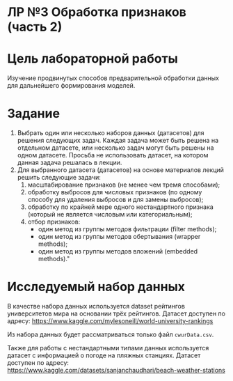 # ЛР №3 Обработка признаков (часть 2)

# Цель лабораторной работы

Изучение продвинутых способов предварительной обработки данных для дальнейшего формирования моделей.

# Задание

1. Выбрать один или несколько наборов данных (датасетов) для решения следующих задач. Каждая задача может быть решена на отдельном датасете, или несколько задач могут быть решены на одном датасете. Просьба не использовать датасет, на котором данная задача решалась в лекции.
2. Для выбранного датасета (датасетов) на основе материалов лекций решить следующие задачи:
   1) масштабирование признаков (не менее чем тремя способами);
   2) обработку выбросов для числовых признаков (по одному способу для удаления выбросов и для замены выбросов);
   3) обработку по крайней мере одного нестандартного признака (который не является числовым или категориальным);
   4) отбор признаков:
      * один метод из группы методов фильтрации (filter methods);
      * один метод из группы методов обертывания (wrapper methods);
      * один метод из группы методов вложений (embedded methods)."

# Исследуемый набор данных

В качестве набора данных используется dataset рейтингов университетов мира на основании трёх рейтингов.
Датасет доступен по адресу: https://www.kaggle.com/mylesoneill/world-university-rankings

Из набора данных будет рассматриваться только файл ```cwurData.csv```.


Также для работы с нестандартными типами данных используется датасет с информацией о погоде на пляжных станциях.
Датасет доступен по адресу: https://www.kaggle.com/datasets/sanjanchaudhari/beach-weather-stations
